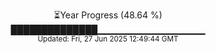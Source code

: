 <p align="center">
⏳Year Progress (48.64 %) <br>
██████████████▁▁▁▁▁▁▁▁▁▁▁▁▁▁▁▁ <br>
<sub>Updated: Fri, 27 Jun 2025 12:49:44 GMT</sub>
</p>

